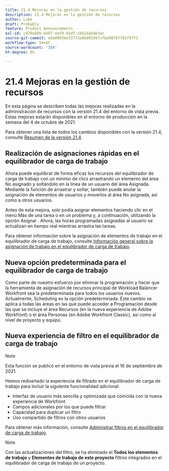 ```yaml
---
title: 21.4 Mejoras en la gestión de recursos
description: 21.4 Mejoras en la gestión de recursos
author: Luke
draft: Probably
feature: Product Announcements
exl-id: c978e88b-ee07-4af9-b5df-cb62dab4b3ac
source-git-commit: e0a8093be33773a8b801567cfbe90f67701f9ff3
workflow-type: tm+mt
source-wordcount: '354'
ht-degree: 0%

---
```


# 21.4 Mejoras en la gestión de recursos

En esta página se describen todas las mejoras realizadas en la administración de recursos con la versión 21.4 del entorno de vista previa. Estas mejoras estarán disponibles en el entorno de producción en la semana del 4 de octubre de 2021.

Para obtener una lista de todos los cambios disponibles con la versión 21.4, consulte [Resumen de la versión 21.4](../../../product-announcements/product-releases/21.4-release-activity/21.4-release-overview.md).

## Realización de asignaciones rápidas en el equilibrador de carga de trabajo

Ahora puede equilibrar de forma eficaz los recursos del equilibrador de carga de trabajo con un mínimo de clics arrastrando un elemento del área No asignado y soltándolo en la línea de un usuario del área Asignada. Mediante la función de arrastrar y soltar, también puede anular la asignación de elementos de usuarios y moverlos al área No asignada, así como a otros usuarios.

Antes de esta mejora, solo podía asignar elementos haciendo clic en el menú Más de una tarea o en un problema y, a continuación, utilizando la opción Asignar . Ahora, las horas programadas asignadas al usuario se actualizan en tiempo real mientras arrastra las tareas.

Para obtener información sobre la asignación de elementos de trabajo en el equilibrador de carga de trabajo, consulte [Información general sobre la asignación de trabajo en el equilibrador de carga de trabajo](../../../resource-mgmt/workload-balancer/assign-work-in-workload-balancer.md).

## Nueva opción predeterminada para el equilibrador de carga de trabajo

Como parte de nuestro esfuerzo por eliminar la programación y hacer que la herramienta de asignación de recursos principal de Workload Balancer Workfront sea la predeterminada para todos los usuarios nuevos. Actualmente, Scheduling es la opción predeterminada. Este cambio se aplica a todas las áreas en las que puede acceder a Programación desde las que se incluye el área Recursos (en la nueva experiencia de Adobe Workfront) o el área Personas (en Adobe Workfront Classic), así como al nivel de proyecto y equipo.

## Nueva experiencia de filtro en el equilibrador de carga de trabajo

>[!NOTE]
>
>Esta función se publicó en el entorno de vista previa el 16 de septiembre de 2021.

Hemos rediseñado la experiencia de filtrado en el equilibrador de carga de trabajo para incluir la siguiente funcionalidad adicional:

* Interfaz de usuario más sencilla y optimizada que coincida con la nueva experiencia de Workfront
* Campos adicionales por los que puede filtrar
* Capacidad para duplicar un filtro
* Uso compartido de filtros con otros usuarios

Para obtener más información, consulte [Administrar filtros en el equilibrador de carga de trabajo](../../../resource-mgmt/workload-balancer/filter-information-workload-balancer.md).

>[!NOTE]
>
>Con las actualizaciones del filtro, se ha eliminado el **Todos los elementos de trabajo** y **Elementos de trabajo de este proyecto** filtros integrados en el equilibrador de carga de trabajo de un proyecto.

